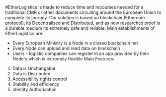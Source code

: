 #EtherLogistics 
Is made to reduce time and recourses needed for a traditional CMR or other documents circuiting around the European Union to complete its journey. 
Our solution is based on blockchain (Ethereum protocol), its Decentralised and Distributed, and as new researches proof is a durable medium its extremely safe and reliable.
Main establishments of EtherLogistics are:
- Every European Ministry is a Node in a closed blockchain net 
- Every Node can upload and read data on blockchain 
- Users - logistic companies can register in an app provided by their Node's which is extremely flexible
Main Features:
1. Data is Unchangable
2. Data is Distributed
3. Accessibility rights control
4. Stability and efficiency 
5. Identity Authorisation 


